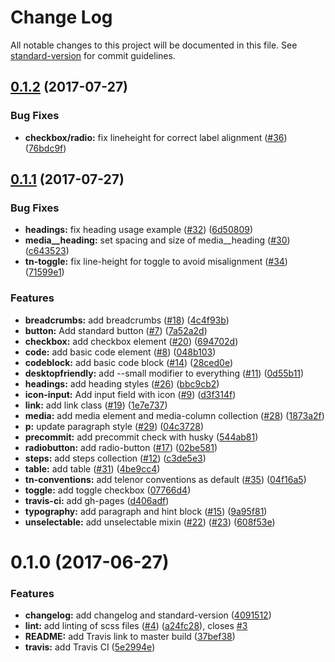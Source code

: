 # Change Log

All notable changes to this project will be documented in this file. See [standard-version](https://github.com/conventional-changelog/standard-version) for commit guidelines.

<a name="0.1.2"></a>
## [0.1.2](https://github.com/TelenorFrontend/component-library/compare/v0.1.1...v0.1.2) (2017-07-27)


### Bug Fixes

* **checkbox/radio:** fix lineheight for correct label alignment ([#36](https://github.com/TelenorFrontend/component-library/issues/36)) ([76bdc9f](https://github.com/TelenorFrontend/component-library/commit/76bdc9f))



<a name="0.1.1"></a>
## [0.1.1](https://github.com/TelenorFrontend/component-library/compare/v0.1.0...v0.1.1) (2017-07-27)


### Bug Fixes

* **headings:** fix heading usage example ([#32](https://github.com/TelenorFrontend/component-library/issues/32)) ([6d50809](https://github.com/TelenorFrontend/component-library/commit/6d50809))
* **media__heading:** set spacing and size of media__heading ([#30](https://github.com/TelenorFrontend/component-library/issues/30)) ([c643523](https://github.com/TelenorFrontend/component-library/commit/c643523))
* **tn-toggle:** fix line-height for toggle to avoid misalignment ([#34](https://github.com/TelenorFrontend/component-library/issues/34)) ([71599e1](https://github.com/TelenorFrontend/component-library/commit/71599e1))


### Features

* **breadcrumbs:** add breadcrumbs ([#18](https://github.com/TelenorFrontend/component-library/issues/18)) ([4c4f93b](https://github.com/TelenorFrontend/component-library/commit/4c4f93b))
* **button:** Add standard button ([#7](https://github.com/TelenorFrontend/component-library/issues/7)) ([7a52a2d](https://github.com/TelenorFrontend/component-library/commit/7a52a2d))
* **checkbox:** add checkbox element ([#20](https://github.com/TelenorFrontend/component-library/issues/20)) ([694702d](https://github.com/TelenorFrontend/component-library/commit/694702d))
* **code:** add basic code element ([#8](https://github.com/TelenorFrontend/component-library/issues/8)) ([048b103](https://github.com/TelenorFrontend/component-library/commit/048b103))
* **codeblock:** add basic code block ([#14](https://github.com/TelenorFrontend/component-library/issues/14)) ([28ced0e](https://github.com/TelenorFrontend/component-library/commit/28ced0e))
* **desktopfriendly:** add --small modifier to everything ([#11](https://github.com/TelenorFrontend/component-library/issues/11)) ([0d55b11](https://github.com/TelenorFrontend/component-library/commit/0d55b11))
* **headings:** add heading styles ([#26](https://github.com/TelenorFrontend/component-library/issues/26)) ([bbc9cb2](https://github.com/TelenorFrontend/component-library/commit/bbc9cb2))
* **icon-input:** Add input field with icon ([#9](https://github.com/TelenorFrontend/component-library/issues/9)) ([d3f314f](https://github.com/TelenorFrontend/component-library/commit/d3f314f))
* **link:** add link class ([#19](https://github.com/TelenorFrontend/component-library/issues/19)) ([1e7e737](https://github.com/TelenorFrontend/component-library/commit/1e7e737))
* **media:** add media element and media-column collection ([#28](https://github.com/TelenorFrontend/component-library/issues/28)) ([1873a2f](https://github.com/TelenorFrontend/component-library/commit/1873a2f))
* **p:** update paragraph style ([#29](https://github.com/TelenorFrontend/component-library/issues/29)) ([04c3728](https://github.com/TelenorFrontend/component-library/commit/04c3728))
* **precommit:** add precommit check with husky ([544ab81](https://github.com/TelenorFrontend/component-library/commit/544ab81))
* **radiobutton:** add radio-button ([#17](https://github.com/TelenorFrontend/component-library/issues/17)) ([02be581](https://github.com/TelenorFrontend/component-library/commit/02be581))
* **steps:** add steps collection ([#12](https://github.com/TelenorFrontend/component-library/issues/12)) ([c3de5e3](https://github.com/TelenorFrontend/component-library/commit/c3de5e3))
* **table:** add table ([#31](https://github.com/TelenorFrontend/component-library/issues/31)) ([4be9cc4](https://github.com/TelenorFrontend/component-library/commit/4be9cc4))
* **tn-conventions:** add telenor conventions as default ([#35](https://github.com/TelenorFrontend/component-library/issues/35)) ([04f16a5](https://github.com/TelenorFrontend/component-library/commit/04f16a5))
* **toggle:** add toggle checkbox ([07766d4](https://github.com/TelenorFrontend/component-library/commit/07766d4))
* **travis-ci:** add gh-pages ([d406adf](https://github.com/TelenorFrontend/component-library/commit/d406adf))
* **typography:** add paragraph and hint block ([#15](https://github.com/TelenorFrontend/component-library/issues/15)) ([9a95f81](https://github.com/TelenorFrontend/component-library/commit/9a95f81))
* **unselectable:** add unselectable mixin ([#22](https://github.com/TelenorFrontend/component-library/issues/22)) ([#23](https://github.com/TelenorFrontend/component-library/issues/23)) ([608f53e](https://github.com/TelenorFrontend/component-library/commit/608f53e))



<a name="0.1.0"></a>
# 0.1.0 (2017-06-27)


### Features

* **changelog:** add changelog and standard-version ([4091512](https://github.com/TelenorFrontend/component-library/commit/4091512))
* **lint:** add linting of scss files ([#4](https://github.com/TelenorFrontend/component-library/issues/4)) ([a24fc28](https://github.com/TelenorFrontend/component-library/commit/a24fc28)), closes [#3](https://github.com/TelenorFrontend/component-library/issues/3)
* **README:** add Travis link to master build ([37bef38](https://github.com/TelenorFrontend/component-library/commit/37bef38))
* **travis:** add Travis CI ([5e2994e](https://github.com/TelenorFrontend/component-library/commit/5e2994e))
